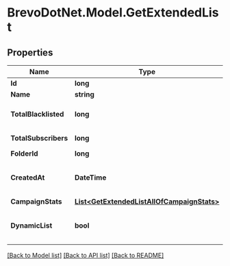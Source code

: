 # BrevoDotNet.Model.GetExtendedList

## Properties

Name | Type | Description | Notes
------------ | ------------- | ------------- | -------------
**Id** | **long** | ID of the list | 
**Name** | **string** | Name of the list | 
**TotalBlacklisted** | **long** | Number of blacklisted contacts in the list | 
**TotalSubscribers** | **long** | Number of contacts in the list | 
**FolderId** | **long** | ID of the folder | 
**CreatedAt** | **DateTime** | Creation UTC date-time of the list (YYYY-MM-DDTHH:mm:ss.SSSZ) | 
**CampaignStats** | [**List&lt;GetExtendedListAllOfCampaignStats&gt;**](GetExtendedListAllOfCampaignStats.md) |  | [optional] 
**DynamicList** | **bool** | Status telling if the list is dynamic or not (true&#x3D;dynamic, false&#x3D;not dynamic) | [optional] 

[[Back to Model list]](../../README.md#documentation-for-models) [[Back to API list]](../../README.md#documentation-for-api-endpoints) [[Back to README]](../../README.md)

